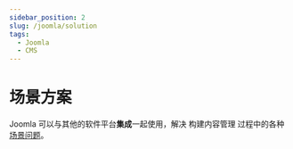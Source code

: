 ```yaml
---
sidebar_position: 2
slug: /joomla/solution
tags:
  - Joomla
  - CMS
---
```


# 场景方案

Joomla 可以与其他的软件平台**集成**一起使用，解决 构建内容管理 过程中的各种[场景问题](#)。


